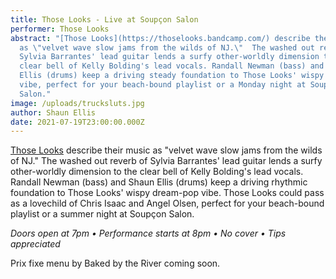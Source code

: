 ```yaml
---
title: Those Looks - Live at Soupçon Salon
performer: Those Looks
abstract: "[Those Looks](https://thoselooks.bandcamp.com/) describe their music
  as \"velvet wave slow jams from the wilds of NJ.\"  The washed out reverb of
  Sylvia Barrantes' lead guitar lends a surfy other-worldly dimension to the
  clear bell of Kelly Bolding's lead vocals. Randall Newman (bass) and Shaun
  Ellis (drums) keep a driving steady foundation to Those Looks' wispy dream-pop
  vibe, perfect for your beach-bound playlist or a Monday night at Soupçon
  Salon."
image: /uploads/trucksluts.jpg
author: Shaun Ellis
date: 2021-07-19T23:00:00.000Z
---
```

[Those Looks](https://thoselooks.bandcamp.com/) describe their music as "velvet wave slow jams from the wilds of NJ."  The washed out reverb of Sylvia Barrantes' lead guitar lends a surfy other-worldly dimension to the clear bell of Kelly Bolding's lead vocals. Randall Newman (bass) and Shaun Ellis (drums) keep a driving rhythmic foundation to Those Looks' wispy dream-pop vibe. Those Looks could pass as a lovechild of Chris Isaac and Angel Olsen, perfect for your beach-bound playlist or a summer night at Soupçon Salon. 

*Doors open at 7pm • Performance starts at 8pm • No cover • Tips appreciated*

Prix fixe menu by Baked by the River coming soon.